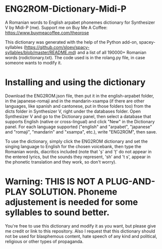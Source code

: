 # ENG2ROM-Dictionary-Midi-P
A Romanian words to English arpabet phonemes dictionary for Synthesizer V by Midi-P (me). Support me on Buy Me A Coffee: https://www.buymeacoffee.com/theorose

This dictionary was generated with the help of the Python add-on, spacey-syllables (https://github.com/sloev/spacy-syllables/blob/master/README.md) and a list of all 190000+ Romanian words (rodictionary.txt).
The code used is in the rolang.py file, in case someone wants to modify it.

# Installing and using the dictionary

Download the ENG2ROM.json file, then put it in the english-arpabet folder, in the japanese-romaji and in the mandarin-xsampa (if there are other languages, like spanish and cantonese, put in those folders too) from the dicts folder in Synthesizer V, right under the databases folder. Open Synthesizer V and go to the Dictionary panel, then select a database that supports English (native or cross-lingual) and click "New" in the Dictionary panel. For each language supported ("english" and "arpabet", "japanese" and "romaji", "mandarin" and "xsampa", etc.), write "ENG2ROM", then save.

To use the dictionary, simply click the ENG2ROM dictionary and set the singing language to English for the chosen voicebank, then type the Romanian words, diacritics included (note that 'ș' and 'ț' do not appear in the entered lyrics, but the sounds they represent, 'sh' and 't s', appear in the phonetic translation and they work, so don't worry).

# Warning: THIS IS NOT A PLUG-AND-PLAY SOLUTION. Phoneme adjustement is needed for some syllables to sound better.

You're free to use this dictionary and modify it as you want, but please give me credit or link to this repository.
Also I request that this dictionary should not be used for blasphemous content, hate speech of any kind and political, religious or other types of propaganda.
